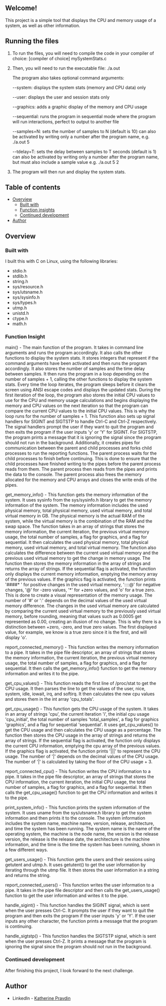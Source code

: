 
## Welcome!

This project is a simple tool that displays the CPU and memory usage of a system, as well as other information.

## Running the files

1. To run the files, you will need to compile the code in your compiler of choice:
    [compiler of choice] mySystemStats.c
2. Then, you will need to run the executable file:
    ./a.out

    The program also takes optional command arguments:

   --system: displays the system stats (memory and CPU data) only

   --user: displays the user and session stats only

   --graphics: adds a graphic display of the memory and CPU usage

   --sequential: runs the program in sequential mode where the program will run interactions, perfect to output to another file

   --samples=N: sets the number of samples to N (default is 10) 
        can also be activated by writing only a number after the program name, e.g. ./a.out 5

   --tdelay=T: sets the delay between samples to T seconds (default is 1) 
        can also be activated by writing only a number after the program name, but must also include a sample value e.g. ./a.out 5 2

4. The program will then run and display the system stats.

## Table of contents 
- [Overview](#overview)
  - [Built with](#built-with)
  - [Function insights](#function-insights)
  - [Continued development](#continued-development)
- [Author](#author) 

## Overview

### Built with
I built this with C on Linux, using the following libraries:
- stdio.h
- stdlib.h
- string.h
- sys/resource.h
- sys/utsname.h
- sys/sysinfo.h
- sys/types.h
- utmp.h
- unistd.h
- ctype.h 
- math.h

### Function Insight
main() - The main function of the program. It takes in command line arguments and runs the program accordingly. It also calls the other functions to display the system stats. It stores integers that represent if the command arguments have been activated and then runs the program accordingly. It also stores the number of samples and the time delay between samples. It then runs the program in a loop depending on the number of samples + 1, calling the other functions to display the system stats. Every time the loop iterates, the program sleeps before it clears the screen using ANSI escape codes and displays the updated stats. During the first iteration of the loop, the program also stores the initial CPU values to use for the CPU and memory usage calculations and begins displaying the memory and CPU values on the next iteration so that the program can compare the current CPU values to the initial CPU values. This is why the loop runs for the number of samples + 1. This function also sets up signal handlers for SIGINT and SIGTSTP to handle Ctrl-C and Ctrl-Z respectively. The signal handlers prompt the user if they want to quit the program and then exits the program if the user inputs 'y' or 'Y' for SIGINT. For SIGTSTP, the program prints a message that it is ignoring the signal since the program should not run in the background. Additionally, it creates pipes for communication between the parent and child processes and forks child processes to run the reporting functions. The parent process waits for the child processes to finish before continuing. This is done to ensure that the child processes have finished writing to the pipes before the parent process reads from them. The parent process then reads from the pipes and prints the data to the console. The parent process also frees the memory allocated for the memory and CPU arrays and closes the write ends of the pipes.

get_memory_info() - This function gets the memory information of the system. It uses sysinfo from the sys/sysinfo.h library to get the memory information of the system. The memory information includes the used physical memory, total physical memory, used virtual memory, and total virtual memory in GB. The physical memory is the actual RAM of the system, while the virtual memory is the combination of the RAM and the swap space. The function takes in an array of strings that stores the memory information, the current iteration, the previous virtual memory usage, the total number of samples, a flag for graphics, and a flag for sequential. It then calculates the used physical memory, total physical memory, used virtual memory, and total virtual memory. The function also calculates the difference between the current used virtual memory and the previous used virtual memory to get the change in memory usage. The function then stores the memory information in the array of strings and returns the array of strings. If the sequential flag is activated, the function only displays the current memory information, emptying the memory array of the previous values.
If the graphics flag is activated, the function prints '####* ' for positive changes in the used virtual memory, '::::@' for negative changes, '@' for -zero values, '*' for +zero values, and 'o' for a true zero. This is done to create a visual representation of the memory usage. The number of '#' or ':' depends on the decimal values of the used virtual memory difference. The changes in the used virtual memory are calculated by comparing the current used virtual memory to the previously used virtual memory, before rounding, meaning that values such as 0.0005 get represented as 0.00, creating an illusion of no change. This is why there is a distinction between +zero, -zero, and true zero values. The first displayed value, for example, we know is a true zero since it is the first, and will display 'o'.

report_connected_memory() - This function writes the memory information to a pipe. It takes in the pipe file descriptor, an array of strings that stores the memory information, the current iteration, the previous virtual memory usage, the total number of samples, a flag for graphics, and a flag for sequential. It then calls the get_memory_info() function to get the memory information and writes it to the pipe.

get_cpu_values() - This function reads the first line of /proc/stat to get the CPU usage. It then parses the line to get the values of the user, nice, system, idle, iowait, irq, and softirq. It then calculates the new cpu values and stores them in the int array 'cpu_totals'.

get_cpu_usage() - This function gets the CPU usage of the system. It takes in an array of strings 'cpu', the current iteration 'i', the initial cpu usage 'cpu_initial', the total number of samples 'total_samples', a flag for graphics 'graphics', and a flag for sequential 'sequential'. It uses get_cpu_values() to get the CPU usage and then calculates the CPU usage as a percentage. The function then stores the CPU usage in the array of strings and returns the array of strings. If the sequential flag is activated, the function only displays the current CPU information, emptying the cpu array of the previous values.
If the graphics flag is activated, the function prints '|||' to represent the CPU usage. The number of '|' depends on the decimal values of the CPU usage. The number of '|' is calculated by taking the floor of the CPU usage + 3.

report_connected_cpu() - This function writes the CPU information to a pipe. It takes in the pipe file descriptor, an array of strings that stores the CPU information, the current iteration, the initial CPU usage, the total number of samples, a flag for graphics, and a flag for sequential. It then calls the get_cpu_usage() function to get the CPU information and writes it to the pipe.

print_system_info() - This function prints the system information of the system. It uses uname from the sys/utsname.h library to get the system information and then prints it to the console. The system information includes the system name, machine name, version, release, architecture, and time the system has been running. The system name is the name of the operating system, the machine is the node name, the version is the release version, the release is the release date, the architecture is the machine information, and the time is the time the system has been running, shown in a few different ways.

get_users_usage() - This function gets the users and their sessions using getutent and utmp.h. It uses getutent() to get the user information by iterating through the utmp file. It then stores the user information in a string and returns the string.

report_connected_users() - This function writes the user information to a pipe. It takes in the pipe file descriptor and then calls the get_users_usage() function to get the user information and writes it to the pipe.

handle_sigint() - This function handles the SIGINT signal, which is sent when the user presses Ctrl-C. It prompts the user if they want to quit the program and then exits the program if the user inputs 'y' or 'Y'. If the user inputs any other character, the function prints a message that the program is continuing.

handle_sigtstp() - This function handles the SIGTSTP signal, which is sent when the user presses Ctrl-Z. It prints a message that the program is ignoring the signal since the program should not run in the background.


### Continued development

After finishing this project, I look forward to the next challenge. 

## Author

- LinkedIn - [Katherine Pravdin](https://www.linkedin.com/in/katherinepravdin)
